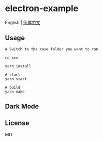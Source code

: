 # electron-example

English | [简体中文](./README-zh.md)

## Usage

```shell
# Switch to the case folder you want to run

cd xxx

yarn install

# start
yarn start

# build
yarn make
```

## Dark Mode

## License

MIT
